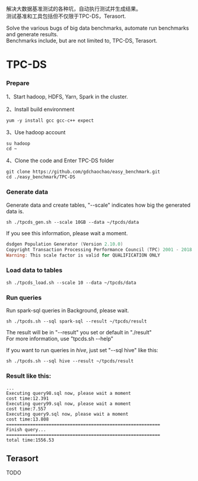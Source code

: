 解决大数据基准测试的各种坑，自动执行测试并生成结果。  
测试基准和工具包括但不仅限于TPC-DS，Terasort.  
  
Solve the various bugs of big data benchmarks, automate run benchmarks and generate results.  
Benchmarks include, but are not limited to, TPC-DS, Terasort.

# TPC-DS
### Prepare
1、Start hadoop, HDFS, Yarn, Spark in the cluster.  

2、Install build environment
```
yum -y install gcc gcc-c++ expect
```  
  
3、Use hadoop account
```
su hadoop
cd ~
```  
  
4、Clone the code and Enter TPC-DS folder
```
git clone https://github.com/gdchaochao/easy_benchmark.git
cd ./easy_benchmark/TPC-DS
```  
  
### Generate data
Generate data and create tables, "--scale" indicates how big the generated data is.
```
sh ./tpcds_gen.sh --scale 10GB --data ~/tpcds/data
```
  
If you see this information, please wait a moment.
```powershell
dsdgen Population Generator (Version 2.10.0)
Copyright Transaction Processing Performance Council (TPC) 2001 - 2018
Warning: This scale factor is valid for QUALIFICATION ONLY
```  

### Load data to tables
```
sh ./tpcds_load.sh --scale 10 --data ~/tpcds/data
```

  
### Run queries
Run spark-sql queries in Background, please wait.
```
sh ./tpcds.sh --sql spark-sql --result ~/tpcds/result
```  
The result will be in "--result" you set or default in "./result"  
For more information, use "tpcds.sh --help"   
  
If you want to run queries in *hive*, just set "--sql hive" like this:
```
sh ./tpcds.sh --sql hive --result ~/tpcds/result
```  

  
### Result like this:
```
...
Executing query98.sql now, please wait a moment
cost time:12.391
Executing query99.sql now, please wait a moment
cost time:7.557
Executing query9.sql now, please wait a moment
cost time:13.808
==========================================================
Finish query...
==========================================================
total time:1556.53  

```  
## Terasort
TODO
